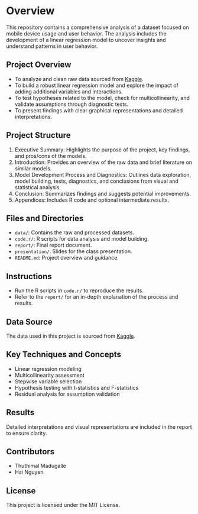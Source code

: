 # **Overview**

This repository contains a comprehensive analysis of a dataset focused on mobile device usage and user behavior. The analysis includes the development of a linear regression model to uncover insights and understand patterns in user behavior.

## **Project Overview**

- To analyze and clean raw data sourced from [Kaggle](https://www.kaggle.com/datasets/valakhorasani/mobile-device-usage-and-user-behavior-dataset?resource=download&select=user_behavior_dataset.csv).
- To build a robust linear regression model and explore the impact of adding additional variables and interactions.
- To test hypotheses related to the model, check for multicollinearity, and validate assumptions through diagnostic tests.
- To present findings with clear graphical representations and detailed interpretations.

## **Project Structure**

1. Executive Summary: Highlights the purpose of the project, key findings, and pros/cons of the models.
2. Introduction: Provides an overview of the raw data and brief literature on similar models.
3. Model Development Process and Diagnostics: Outlines data exploration, model building, tests, diagnostics, and conclusions from visual and statistical analysis.
4. Conclusion: Summarizes findings and suggests potential improvements.
5. Appendices: Includes R code and optional intermediate results.

## **Files and Directories**

- `data/`: Contains the raw and processed datasets.
- `code.r/`: R scripts for data analysis and model building.
- `report/`: Final report document.
- `presentation/`: Slides for the class presentation.
- `README.md`: Project overview and guidance.

## **Instructions**

- Run the R scripts in `code.r/` to reproduce the results.
- Refer to the `report/` for an in-depth explanation of the process and results.

## **Data Source**

The data used in this project is sourced from [Kaggle](https://www.kaggle.com/datasets/valakhorasani/mobile-device-usage-and-user-behavior-dataset?resource=download&select=user_behavior_dataset.csv).

## **Key Techniques and Concepts**

- Linear regression modeling
- Multicollinearity assessment
- Stepwise variable selection
- Hypothesis testing with t-statistics and F-statistics
- Residual analysis for assumption validation

## **Results**

Detailed interpretations and visual representations are included in the report to ensure clarity.

## **Contributors**

- Thuthimal Madugalle
- Hai Nguyen

## **License**

This project is licensed under the MIT License. 
